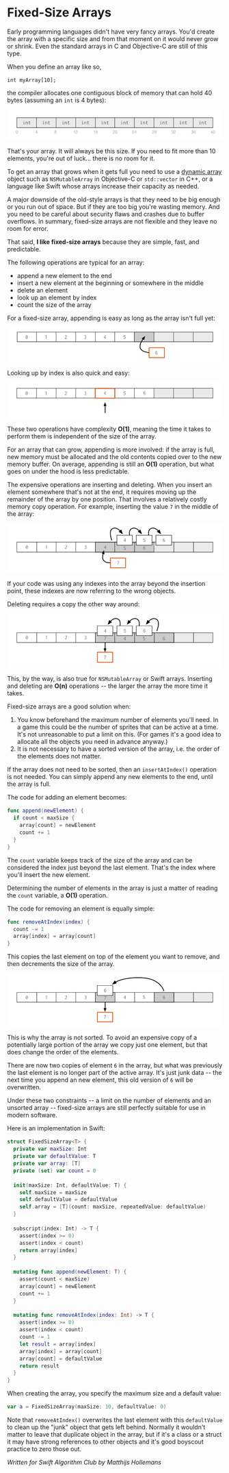 # Fixed-Size Arrays

Early programming languages didn't have very fancy arrays. You'd create the array with a specific size and from that moment on it would never grow or shrink. Even the standard arrays in C and Objective-C are still of this type. 

When you define an array like so,

	int myArray[10];
	
the compiler allocates one contiguous block of memory that can hold 40 bytes (assuming an `int` is 4 bytes):

![An array with room for 10 elements](Images/array.png)

That's your array. It will always be this size. If you need to fit more than 10 elements, you're out of luck... there is no room for it.

To get an array that grows when it gets full you need to use a [dynamic array](https://en.wikipedia.org/wiki/Dynamic_array) object such as `NSMutableArray` in Objective-C or `std::vector` in C++, or a language like Swift whose arrays increase their capacity as needed.

A major downside of the old-style arrays is that they need to be big enough or you run out of space. But if they are too big you're wasting memory. And you need to be careful about security flaws and crashes due to buffer overflows. In summary, fixed-size arrays are not flexible and they leave no room for error.

That said, **I like fixed-size arrays** because they are simple, fast, and predictable.

The following operations are typical for an array:

- append a new element to the end
- insert a new element at the beginning or somewhere in the middle
- delete an element
- look up an element by index
- count the size of the array

For a fixed-size array, appending is easy as long as the array isn't full yet:

![Appending a new element](Images/append.png)

Looking up by index is also quick and easy:

![Indexing the array](Images/indexing.png)

These two operations have complexity **O(1)**, meaning the time it takes to perform them is independent of the size of the array.

For an array that can grow, appending is more involved: if the array is full, new memory must be allocated and the old contents copied over to the new memory buffer. On average, appending is still an **O(1)** operation, but what goes on under the hood is less predictable.

The expensive operations are inserting and deleting. When you insert an element somewhere that's not at the end, it requires moving up the remainder of the array by one position. That involves a relatively costly memory copy operation. For example, inserting the value `7` in the middle of the array:

![Insert requires a memory copy](Images/insert.png)

If your code was using any indexes into the array beyond the insertion point, these indexes are now referring to the wrong objects. 

Deleting requires a copy the other way around:

![Delete also requires a memory copy](Images/delete.png)

This, by the way, is also true for `NSMutableArray` or Swift arrays. Inserting and deleting are **O(n)** operations -- the larger the array the more time it takes.

Fixed-size arrays are a good solution when:

1. You know beforehand the maximum number of elements you'll need. In a game this could be the number of sprites that can be active at a time. It's not unreasonable to put a limit on this. (For games it's a good idea to allocate all the objects you need in advance anyway.)
2. It is not necessary to have a sorted version of the array, i.e. the order of the elements does not matter.

If the array does not need to be sorted, then an `insertAtIndex()` operation is not needed. You can simply append any new elements to the end, until the array is full.

The code for adding an element becomes:

```swift
func append(newElement) {
  if count < maxSize {
    array[count] = newElement
    count += 1
  }
}
```

The `count` variable keeps track of the size of the array and can be considered the index just beyond the last element. That's the index where you'll insert the new element.

Determining the number of elements in the array is just a matter of reading the `count` variable, a **O(1)** operation.

The code for removing an element is equally simple:

```swift
func removeAtIndex(index) {
  count -= 1
  array[index] = array[count]
}
```

This copies the last element on top of the element you want to remove, and then decrements the size of the array.

![Deleting just means copying one element](Images/delete-no-copy.png)

This is why the array is not sorted. To avoid an expensive copy of a potentially large portion of the array we copy just one element, but that does change the order of the elements.

There are now two copies of element `6` in the array, but what was previously the last element is no longer part of the active array. It's just junk data -- the next time you append an new element, this old version of `6` will be overwritten.

Under these two constraints -- a limit on the number of elements and an unsorted array -- fixed-size arrays are still perfectly suitable for use in modern software.

Here is an implementation in Swift:

```swift
struct FixedSizeArray<T> {
  private var maxSize: Int
  private var defaultValue: T
  private var array: [T]
  private (set) var count = 0

  init(maxSize: Int, defaultValue: T) {
    self.maxSize = maxSize
    self.defaultValue = defaultValue
    self.array = [T](count: maxSize, repeatedValue: defaultValue)
  }

  subscript(index: Int) -> T {
    assert(index >= 0)
    assert(index < count)
    return array[index]
  }

  mutating func append(newElement: T) {
    assert(count < maxSize)
    array[count] = newElement
    count += 1
  }

  mutating func removeAtIndex(index: Int) -> T {
    assert(index >= 0)
    assert(index < count)
    count -= 1
    let result = array[index]
    array[index] = array[count]
    array[count] = defaultValue
    return result
  }
}
```

When creating the array, you specify the maximum size and a default value:

```swift
var a = FixedSizeArray(maxSize: 10, defaultValue: 0)
```

Note that `removeAtIndex()` overwrites the last element with this `defaultValue` to clean up the "junk" object that gets left behind. Normally it wouldn't matter to leave that duplicate object in the array, but if it's a class or a struct it may have strong references to other objects and it's good boyscout practice to zero those out.

*Written for Swift Algorithm Club by Matthijs Hollemans*
